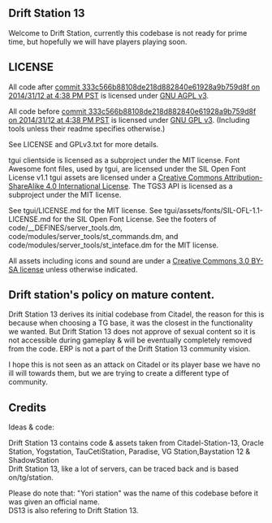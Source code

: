 
## Drift Station 13 <BR>

Welcome to Drift Station, currently this codebase is not ready for prime time, but hopefully we will have players playing soon.

## LICENSE

All code after [commit 333c566b88108de218d882840e61928a9b759d8f on 2014/31/12 at 4:38 PM PST](https://github.com/tgstation/tgstation/commit/333c566b88108de218d882840e61928a9b759d8f) is licensed under [GNU AGPL v3](http://www.gnu.org/licenses/agpl-3.0.html).

All code before [commit 333c566b88108de218d882840e61928a9b759d8f on 2014/31/12 at 4:38 PM PST](https://github.com/tgstation/tgstation/commit/333c566b88108de218d882840e61928a9b759d8f) is licensed under [GNU GPL v3](https://www.gnu.org/licenses/gpl-3.0.html).
(Including tools unless their readme specifies otherwise.)

See LICENSE and GPLv3.txt for more details.

tgui clientside is licensed as a subproject under the MIT license.
Font Awesome font files, used by tgui, are licensed under the SIL Open Font License v1.1
tgui assets are licensed under a [Creative Commons Attribution-ShareAlike 4.0 International License](http://creativecommons.org/licenses/by-sa/4.0/).
The TGS3 API is licensed as a subproject under the MIT license.

See tgui/LICENSE.md for the MIT license.
See tgui/assets/fonts/SIL-OFL-1.1-LICENSE.md for the SIL Open Font License.
See the footers of code/\_\_DEFINES/server\_tools.dm, code/modules/server\_tools/st\_commands.dm, and code/modules/server\_tools/st\_inteface.dm for the MIT license.

All assets including icons and sound are under a [Creative Commons 3.0 BY-SA license](http://creativecommons.org/licenses/by-sa/3.0/) unless otherwise indicated.

## Drift station's policy on mature content.
Drift Station 13 derives its initial codebase from Citadel, the reason for this is because when choosing a TG base, it was the closest in the functionality we wanted. But Drift Station 13 does not approve of sexual content so it is not accessible during gameplay & will be eventually completely removed from the code. ERP is not a part of the Drift Station 13 community vision.

I hope this is not seen as an attack on Citadel or its player base we have no ill will towards them, but we are trying to create a different type of community.
## Credits
Ideas & code:<br>

Drift Station 13 contains code & assets taken from Citadel-Station-13, Oracle Station, Yogstation, TauCetiStation, Paradise, VG Station,Baystation 12 & ShadowStation<BR>
Drift Station 13, like a lot of servers, can be traced back and is based on/tg/station.

Please do note that: "Yori station" was the name of this codebase before it was given an official name.<br>
DS13 is also refering to Drift Station 13.
